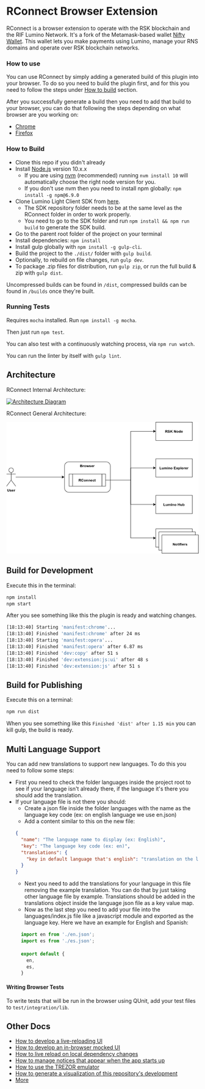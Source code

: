 # RConnect Browser Extension

RConnect is a browser extension to operate with the RSK blockchain and the RIF Lumino Network. 
It's a fork of the Metamask-based wallet [Nifty Wallet](https://github.com/poanetwork/nifty-wallet).
This wallet lets you make payments using Lumino, manage your RNS domains and operate over RSK blockchain networks.

### How to use
You can use RConnect by simply adding a generated build of this plugin into your
browser. To do so you need to build the plugin first, and for this you need to follow the 
steps under [How to build](#how-to-build) section.

After you successfully generate a build then you need to add that build to your browser,
you can do that following the steps depending on what browser are you working on:

* [Chrome](docs/add-to-chrome.md)
* [Firefox](docs/add-to-firefox.md)

### How to Build

 - Clone this repo if you didn't already
 - Install [Node.js](https://nodejs.org/en/) version 10.x.x
   - If you are using [nvm](https://github.com/nvm-sh/nvm#installation) (recommended) running `nvm install 10` will automatically choose the right node version for you.
   - If you don't use nvm then you need to install npm globally: ```npm install -g npm@6.9.0```
 - Clone Lumino Light Client SDK from [here](https://github.com/rsksmart/lumino-light-client-sdk.git).
   - The SDK repository folder needs to be at the same level as the RConnect folder in order to work properly.
   - You need to go to the SDK folder and run `npm install && npm run build` to generate the SDK build.
 - Go to the parent root folder of the project on your terminal
 - Install dependencies: ```npm install```
 - Install gulp globally with `npm install -g gulp-cli`.
 - Build the project to the `./dist/` folder with `gulp build`.
 - Optionally, to rebuild on file changes, run `gulp dev`.
 - To package .zip files for distribution, run `gulp zip`, or run the full build & zip with `gulp dist`.

 Uncompressed builds can be found in `/dist`, compressed builds can be found in `/builds` once they're built.

### Running Tests

Requires `mocha` installed. Run `npm install -g mocha`.

Then just run `npm test`.

You can also test with a continuously watching process, via `npm run watch`.

You can run the linter by itself with `gulp lint`.

## Architecture
RConnect Internal Architecture:

[![Architecture Diagram](./docs/architecture.png)][1]

RConnect General Architecture:

![General Diagram](./docs/general-rconnect-architecture.png)


## Build for Development

Execute this in the terminal:
```bash
npm install
npm start
```
After you see something like this the plugin is ready and watching changes.
```bash
[18:13:40] Starting 'manifest:chrome'...
[18:13:40] Finished 'manifest:chrome' after 24 ms
[18:13:40] Starting 'manifest:opera'...
[18:13:40] Finished 'manifest:opera' after 6.87 ms
[18:13:40] Finished 'dev:copy' after 51 s
[18:13:40] Finished 'dev:extension:js:ui' after 48 s
[18:13:40] Finished 'dev:extension:js' after 51 s
```

## Build for Publishing

Execute this on a terminal:
```bash
npm run dist
```
When you see something like this `Finished 'dist' after 1.15 min` you can kill gulp, the build is ready.

## Multi Language Support
You can add new translations to support new languages. To do this you need to follow some
steps:

- First you need to check the folder languages inside the project root to see if your 
language isn't already there, if the language it's there you should add the translation.
- If your language file is not there you should:
    - Create a json file inside the folder languages with the name as the language 
    key code (ex: on english language we use en.json)
    - Add a content similar to this on the new file:
    ```json
    {
      "name": "The language name to display (ex: English)",
      "key": "The language key code (ex: en)",
      "translations": {
        "key in default language that's english": "translation on the language that we want"
      }
    }
    ```
    - Next you need to add the translations for your language in this file removing the example translation. 
    You can do that by just taking other language file by example. Translations should be 
    added in the translations object inside the language json file as a key value map.
    - Now as the last step you need to add your file into the languages/index.js file like a
    javascript module and exported as the language key. Here we have an example for English and Spanish:
    ```javascript
      import en from './en.json';
      import es from './es.json';
      
      export default {
        en,
        es,
      }
    ```
    
#### Writing Browser Tests

To write tests that will be run in the browser using QUnit, add your test files to `test/integration/lib`.

## Other Docs

- [How to develop a live-reloading UI](./docs/ui-dev-mode.md)
- [How to develop an in-browser mocked UI](./docs/ui-mock-mode.md)
- [How to live reload on local dependency changes](./docs/developing-on-deps.md)
- [How to manage notices that appear when the app starts up](./docs/notices.md)
- [How to use the TREZOR emulator](./docs/trezor-emulator.md)
- [How to generate a visualization of this repository's development](./docs/development-visualization.md)
- [More](docs)

[1]: http://www.nomnoml.com/#view/%5B%3Cactor%3Euser%5D%0A%0A%5Bmetamask-ui%7C%0A%20%20%20%5Btools%7C%0A%20%20%20%20%20react%0A%20%20%20%20%20redux%0A%20%20%20%20%20thunk%0A%20%20%20%20%20ethUtils%0A%20%20%20%20%20jazzicon%0A%20%20%20%5D%0A%20%20%20%5Bcomponents%7C%0A%20%20%20%20%20app%0A%20%20%20%20%20account-detail%0A%20%20%20%20%20accounts%0A%20%20%20%20%20locked-screen%0A%20%20%20%20%20restore-vault%0A%20%20%20%20%20identicon%0A%20%20%20%20%20config%0A%20%20%20%20%20info%0A%20%20%20%5D%0A%20%20%20%5Breducers%7C%0A%20%20%20%20%20app%0A%20%20%20%20%20metamask%0A%20%20%20%20%20identities%0A%20%20%20%5D%0A%20%20%20%5Bactions%7C%0A%20%20%20%20%20%5BaccountManager%5D%0A%20%20%20%5D%0A%20%20%20%5Bcomponents%5D%3A-%3E%5Bactions%5D%0A%20%20%20%5Bactions%5D%3A-%3E%5Breducers%5D%0A%20%20%20%5Breducers%5D%3A-%3E%5Bcomponents%5D%0A%5D%0A%0A%5Bweb%20dapp%7C%0A%20%20%5Bui%20code%5D%0A%20%20%5Bweb3%5D%0A%20%20%5Bmetamask-inpage%5D%0A%20%20%0A%20%20%5B%3Cactor%3Eui%20developer%5D%0A%20%20%5Bui%20developer%5D-%3E%5Bui%20code%5D%0A%20%20%5Bui%20code%5D%3C-%3E%5Bweb3%5D%0A%20%20%5Bweb3%5D%3C-%3E%5Bmetamask-inpage%5D%0A%5D%0A%0A%5Bmetamask-background%7C%0A%20%20%5Bprovider-engine%5D%0A%20%20%5Bhooked%20wallet%20subprovider%5D%0A%20%20%5Bid%20store%5D%0A%20%20%0A%20%20%5Bprovider-engine%5D%3C-%3E%5Bhooked%20wallet%20subprovider%5D%0A%20%20%5Bhooked%20wallet%20subprovider%5D%3C-%3E%5Bid%20store%5D%0A%20%20%5Bconfig%20manager%7C%0A%20%20%20%20%5Brpc%20configuration%5D%0A%20%20%20%20%5Bencrypted%20keys%5D%0A%20%20%20%20%5Bwallet%20nicknames%5D%0A%20%20%5D%0A%20%20%0A%20%20%5Bprovider-engine%5D%3C-%5Bconfig%20manager%5D%0A%20%20%5Bid%20store%5D%3C-%3E%5Bconfig%20manager%5D%0A%5D%0A%0A%5Buser%5D%3C-%3E%5Bmetamask-ui%5D%0A%0A%5Buser%5D%3C%3A--%3A%3E%5Bweb%20dapp%5D%0A%0A%5Bmetamask-contentscript%7C%0A%20%20%5Bplugin%20restart%20detector%5D%0A%20%20%5Brpc%20passthrough%5D%0A%5D%0A%0A%5Brpc%20%7C%0A%20%20%5Bethereum%20blockchain%20%7C%0A%20%20%20%20%5Bcontracts%5D%0A%20%20%20%20%5Baccounts%5D%0A%20%20%5D%0A%5D%0A%0A%5Bweb%20dapp%5D%3C%3A--%3A%3E%5Bmetamask-contentscript%5D%0A%5Bmetamask-contentscript%5D%3C-%3E%5Bmetamask-background%5D%0A%5Bmetamask-background%5D%3C-%3E%5Bmetamask-ui%5D%0A%5Bmetamask-background%5D%3C-%3E%5Brpc%5D%0A
